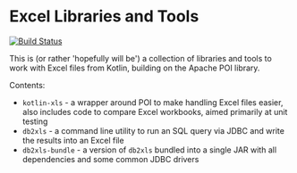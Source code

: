 Excel Libraries and Tools
=========================

[![Build Status](https://travis-ci.org/peterbecker/xls-utils.svg?branch=master)](https://travis-ci.org/peterbecker/xls-utils)

This is (or rather 'hopefully will be') a collection of libraries and tools to work with Excel
files from Kotlin, building on the Apache POI library.

Contents:

* `kotlin-xls` - a wrapper around POI to make handling Excel files easier, also includes code to compare
   Excel workbooks, aimed primarily at unit testing
* `db2xls` - a command line utility to run an SQL query via JDBC and write the results into an Excel file
* `db2xls-bundle` - a version of `db2xls` bundled into a single JAR with all dependencies and some common
  JDBC drivers
